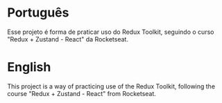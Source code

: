 # Português

Esse projeto é forma de praticar uso do Redux Toolkit, seguindo o curso "Redux + Zustand - React" da Rocketseat.

# English

This project is a way of practicing use of the Redux Toolkit, following the course "Redux + Zustand - React" from Rocketseat.

